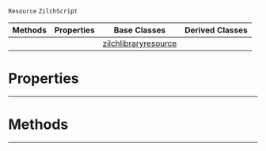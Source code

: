  `Resource` `ZilchScript`



|Methods|Properties|Base Classes|Derived Classes|
|---|---|---|---|
| | |[zilchlibraryresource](https://github.com/ArendDanielek/ZeroDocsTest/blob/master/code_reference/class_reference/zilchlibraryresource.markdown)| |


 #  Properties


---  
 #  Methods


---  
 
  
  
  
  
  
  
  

 